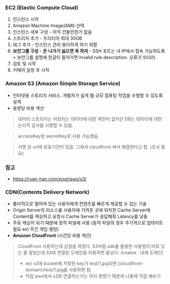 ### EC2 (Elastic Compute Cloud)
  1. 인스턴스 시작
  2. Amazon Machine Image(AMI) 선택
  3. 인스턴스 세부 구성
    - 아직 건들만한거 없음
  4. 스토리지 추가
    - 프리티어 최대 30GB
  5. 태그 추가
    - 인스턴스 관리 용이하게 하기 위함
  6. **보안그룹 구성**
    - **돈 나가기 싫으면 꼭 하자**
    - SSH 포트는 내 IP에서 접속 가능하도록
    > 보안그룹 설명에 한글이 들어가면 Invalid rule description. 오류가 뜨더라.
  7. 검토 및 시작
  8. 키페어 설정 후 시작




### Amazon S3 (Amazon Simple Storage Service)
- 인터넷용 스토리지 서비스. 개발자가 쉽게 웹 규모 컴퓨팅 작업을 수행할 수 있도록 설계
- 용량당 비용 계산
> 데이터 스토리지는 저장되는 데이터에 대한 제한이 없지만 DB는 데이터에 대한 논리적 검사를 시행할 수 있음.

> accessKey랑 secretKey로 사용 가능했음.

> 서명 된 url에 유효기간이 있음. 그래서 cloudfront 써서 해결한다고 함. (조사 필요)

### 참고 
- https://ryan-han.com/post/aws/s3/

### CDN(Contents Delivery Network)
- 물리적으로 떨어져 있는 사용자에게 컨텐츠를 빠르게 제공할 수 있는 기술
- Origin Server의 리소스를 사용자에 가까운 곳에 위치한 Cache Server에 Content를 캐싱하고 요청시 Cache Server가 응답해줘 Latency를 낮춤
- 주로 캐싱이 되기 때문에 정적 파일에 사용 (동적 파일의 경우 주기적으로 업데이트 필요 ex) 주간 게임 랭킹)
- **Amazon CloudFront** (시간당 비용 계산)

> CloudFront 사용하는데 삽질을 하였다. S3처럼 sdk를 활용한 사용법이 따로 있는 줄 알았는데 S3와 연결된 도메인을 이용하면 끝났다. (cname : 대체 도메인)
> - ex) s3에 bucket에 저장된 key가 test/1.jpg라면 {cloudfront-domain}/test/1.jpg를 사용하면 됨.
> - 직접 aws에서 s3와 연결하는거는 하지 못했기 때문에 나중에 직접 해보기
